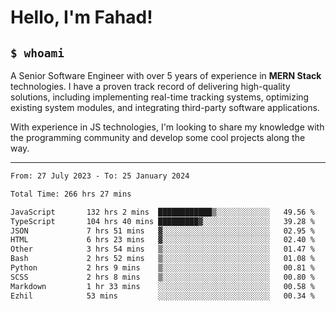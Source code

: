 <h1>Hello, I'm Fahad!</h1>

<h2><code>$ whoami</code></h2>

A Senior Software Engineer with over 5 years of experience in **MERN Stack** technologies. I have a proven track record of delivering high-quality solutions, including implementing real-time tracking systems, optimizing existing system modules, and integrating third-party software applications.

With experience in JS technologies, I'm looking to share my knowledge with the programming community and develop some cool projects along the way.

---

<!--START_SECTION:waka-->

```txt
From: 27 July 2023 - To: 25 January 2024

Total Time: 266 hrs 27 mins

JavaScript       132 hrs 2 mins  ████████████▒░░░░░░░░░░░░   49.56 %
TypeScript       104 hrs 40 mins █████████▓░░░░░░░░░░░░░░░   39.28 %
JSON             7 hrs 51 mins   ▓░░░░░░░░░░░░░░░░░░░░░░░░   02.95 %
HTML             6 hrs 23 mins   ▓░░░░░░░░░░░░░░░░░░░░░░░░   02.40 %
Other            3 hrs 54 mins   ▒░░░░░░░░░░░░░░░░░░░░░░░░   01.47 %
Bash             2 hrs 52 mins   ▒░░░░░░░░░░░░░░░░░░░░░░░░   01.08 %
Python           2 hrs 9 mins    ▒░░░░░░░░░░░░░░░░░░░░░░░░   00.81 %
SCSS             2 hrs 8 mins    ▒░░░░░░░░░░░░░░░░░░░░░░░░   00.80 %
Markdown         1 hr 33 mins    ░░░░░░░░░░░░░░░░░░░░░░░░░   00.58 %
Ezhil            53 mins         ░░░░░░░░░░░░░░░░░░░░░░░░░   00.34 %
```

<!--END_SECTION:waka-->

<!--
**heyFahad/heyFahad** is a ✨ _special_ ✨ repository because its `README.md` (this file) appears on your GitHub profile.

Here are some ideas to get you started:

- 🔭 I’m currently working on ...
- 🌱 I’m currently learning ...
- 👯 I’m looking to collaborate on ...
- 🤔 I’m looking for help with ...
- 💬 Ask me about ...
- 📫 How to reach me: ...
- 😄 Pronouns: ...
- ⚡ Fun fact: ...
-->
